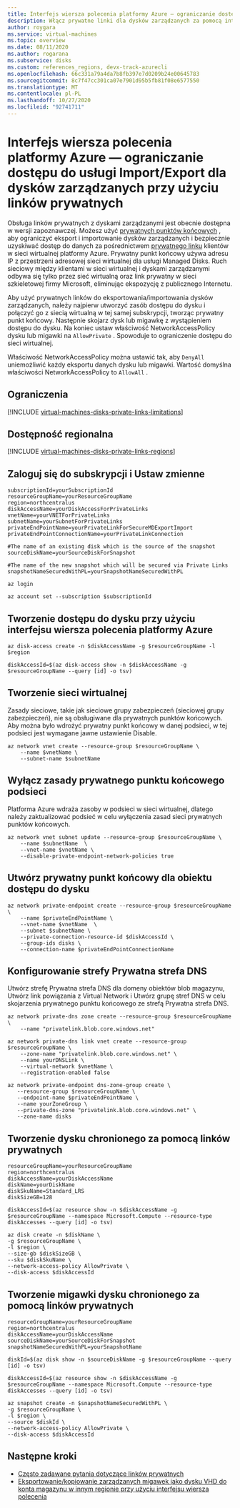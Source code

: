 ```yaml
---
title: Interfejs wiersza polecenia platformy Azure — ograniczanie dostępu Import/Export do dysków zarządzanych za pomocą linków prywatnych
description: Włącz prywatne linki dla dysków zarządzanych za pomocą interfejsu wiersza polecenia platformy Azure. Umożliwienie bezpiecznego eksportowania i importowania dysków tylko w obrębie sieci wirtualnej.
author: roygara
ms.service: virtual-machines
ms.topic: overview
ms.date: 08/11/2020
ms.author: rogarana
ms.subservice: disks
ms.custom: references_regions, devx-track-azurecli
ms.openlocfilehash: 66c331a79a4da7b8fb397e7d0209b24e00645783
ms.sourcegitcommit: 8c7f47cc301ca07e7901d95b5fb81f08e6577550
ms.translationtype: MT
ms.contentlocale: pl-PL
ms.lasthandoff: 10/27/2020
ms.locfileid: "92741711"
---
```

# <a name="azure-cli---restrict-importexport-access-for-managed-disks-with-private-links"></a>Interfejs wiersza polecenia platformy Azure — ograniczanie dostępu do usługi Import/Export dla dysków zarządzanych przy użyciu linków prywatnych

Obsługa linków prywatnych z dyskami zarządzanymi jest obecnie dostępna w wersji zapoznawczej. Możesz użyć [prywatnych punktów końcowych](../../private-link/private-endpoint-overview.md) , aby ograniczyć eksport i importowanie dysków zarządzanych i bezpiecznie uzyskiwać dostęp do danych za pośrednictwem [prywatnego linku](../../private-link/private-link-overview.md) klientów w sieci wirtualnej platformy Azure. Prywatny punkt końcowy używa adresu IP z przestrzeni adresowej sieci wirtualnej dla usługi Managed Disks. Ruch sieciowy między klientami w sieci wirtualnej i dyskami zarządzanymi odbywa się tylko przez sieć wirtualną oraz link prywatny w sieci szkieletowej firmy Microsoft, eliminując ekspozycję z publicznego Internetu.

Aby użyć prywatnych linków do eksportowania/importowania dysków zarządzanych, należy najpierw utworzyć zasób dostępu do dysku i połączyć go z siecią wirtualną w tej samej subskrypcji, tworząc prywatny punkt końcowy. Następnie skojarz dysk lub migawkę z wystąpieniem dostępu do dysku. Na koniec ustaw właściwość NetworkAccessPolicy dysku lub migawki na `AllowPrivate` . Spowoduje to ograniczenie dostępu do sieci wirtualnej. 

Właściwość NetworkAccessPolicy można ustawić tak, aby `DenyAll` uniemożliwić każdy eksportu danych dysku lub migawki. Wartość domyślna właściwości NetworkAccessPolicy to `AllowAll` .

## <a name="limitations"></a>Ograniczenia

[!INCLUDE [virtual-machines-disks-private-links-limitations](../../../includes/virtual-machines-disks-private-links-limitations.md)]

## <a name="regional-availability"></a>Dostępność regionalna

[!INCLUDE [virtual-machines-disks-private-links-regions](../../../includes/virtual-machines-disks-private-links-regions.md)]

## <a name="log-in-into-your-subscription-and-set-your-variables"></a>Zaloguj się do subskrypcji i Ustaw zmienne

```azurecli-interactive
subscriptionId=yourSubscriptionId
resourceGroupName=yourResourceGroupName
region=northcentralus
diskAccessName=yourDiskAccessForPrivateLinks
vnetName=yourVNETForPrivateLinks
subnetName=yourSubnetForPrivateLinks
privateEndPointName=yourPrivateLinkForSecureMDExportImport
privateEndPointConnectionName=yourPrivateLinkConnection

#The name of an existing disk which is the source of the snapshot
sourceDiskName=yourSourceDiskForSnapshot

#The name of the new snapshot which will be secured via Private Links
snapshotNameSecuredWithPL=yourSnapshotNameSecuredWithPL

az login

az account set --subscription $subscriptionId

```

## <a name="create-a-disk-access-using-azure-cli"></a>Tworzenie dostępu do dysku przy użyciu interfejsu wiersza polecenia platformy Azure
```azurecli
az disk-access create -n $diskAccessName -g $resourceGroupName -l $region

diskAccessId=$(az disk-access show -n $diskAccessName -g $resourceGroupName --query [id] -o tsv)
```

## <a name="create-a-virtual-network"></a>Tworzenie sieci wirtualnej

Zasady sieciowe, takie jak sieciowe grupy zabezpieczeń (sieciowej grupy zabezpieczeń), nie są obsługiwane dla prywatnych punktów końcowych. Aby można było wdrożyć prywatny punkt końcowy w danej podsieci, w tej podsieci jest wymagane jawne ustawienie Disable. 

```azurecli
az network vnet create --resource-group $resourceGroupName \
    --name $vnetName \
    --subnet-name $subnetName
```
## <a name="disable-subnet-private-endpoint-policies"></a>Wyłącz zasady prywatnego punktu końcowego podsieci

Platforma Azure wdraża zasoby w podsieci w sieci wirtualnej, dlatego należy zaktualizować podsieć w celu wyłączenia zasad sieci prywatnych punktów końcowych. 

```azurecli
az network vnet subnet update --resource-group $resourceGroupName \
    --name $subnetName  \
    --vnet-name $vnetName \
    --disable-private-endpoint-network-policies true
```
## <a name="create-a-private-endpoint-for-the-disk-access-object"></a>Utwórz prywatny punkt końcowy dla obiektu dostępu do dysku

```azurecli
az network private-endpoint create --resource-group $resourceGroupName \
    --name $privateEndPointName \
    --vnet-name $vnetName  \
    --subnet $subnetName \
    --private-connection-resource-id $diskAccessId \
    --group-ids disks \
    --connection-name $privateEndPointConnectionName
```

## <a name="configure-the-private-dns-zone"></a>Konfigurowanie strefy Prywatna strefa DNS

Utwórz strefę Prywatna strefa DNS dla domeny obiektów blob magazynu, Utwórz link powiązania z Virtual Network i Utwórz grupę stref DNS w celu skojarzenia prywatnego punktu końcowego ze strefą Prywatna strefa DNS. 

```azurecli
az network private-dns zone create --resource-group $resourceGroupName \
    --name "privatelink.blob.core.windows.net"

az network private-dns link vnet create --resource-group $resourceGroupName \
    --zone-name "privatelink.blob.core.windows.net" \
    --name yourDNSLink \
    --virtual-network $vnetName \
    --registration-enabled false 

az network private-endpoint dns-zone-group create \
   --resource-group $resourceGroupName \
   --endpoint-name $privateEndPointName \
   --name yourZoneGroup \
   --private-dns-zone "privatelink.blob.core.windows.net" \
   --zone-name disks
```

## <a name="create-a-disk-protected-with-private-links"></a>Tworzenie dysku chronionego za pomocą linków prywatnych
```azurecli-interactive
resourceGroupName=yourResourceGroupName
region=northcentralus
diskAccessName=yourDiskAccessName
diskName=yourDiskName
diskSkuName=Standard_LRS
diskSizeGB=128

diskAccessId=$(az resource show -n $diskAccessName -g $resourceGroupName --namespace Microsoft.Compute --resource-type diskAccesses --query [id] -o tsv)

az disk create -n $diskName \
-g $resourceGroupName \
-l $region \
--size-gb $diskSizeGB \
--sku $diskSkuName \
--network-access-policy AllowPrivate \
--disk-access $diskAccessId 
```

## <a name="create-a-snapshot-of-a-disk-protected-with-private-links"></a>Tworzenie migawki dysku chronionego za pomocą linków prywatnych
```azurecli-interactive
resourceGroupName=yourResourceGroupName
region=northcentralus
diskAccessName=yourDiskAccessName
sourceDiskName=yourSourceDiskForSnapshot
snapshotNameSecuredWithPL=yourSnapshotName

diskId=$(az disk show -n $sourceDiskName -g $resourceGroupName --query [id] -o tsv)

diskAccessId=$(az resource show -n $diskAccessName -g $resourceGroupName --namespace Microsoft.Compute --resource-type diskAccesses --query [id] -o tsv)

az snapshot create -n $snapshotNameSecuredWithPL \
-g $resourceGroupName \
-l $region \
--source $diskId \
--network-access-policy AllowPrivate \
--disk-access $diskAccessId 
```

## <a name="next-steps"></a>Następne kroki

- [Często zadawane pytania dotyczące linków prywatnych](../faq-for-disks.md#private-links-for-securely-exporting-and-importing-managed-disks)
- [Eksportowanie/kopiowanie zarządzanych migawek jako dysku VHD do konta magazynu w innym regionie przy użyciu interfejsu wiersza polecenia](../scripts/virtual-machines-cli-sample-copy-managed-disks-vhd.md)
